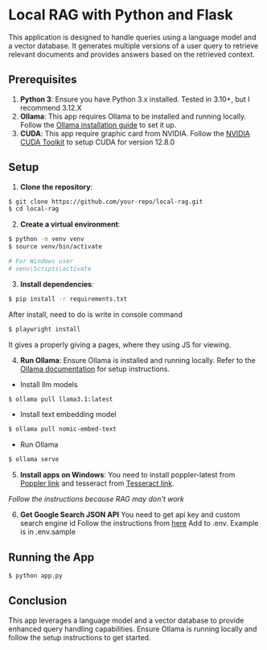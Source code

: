 # Local RAG with Python and Flask

This application is designed to handle queries using a language model and a vector database. It generates multiple versions of a user query to retrieve relevant documents and provides answers based on the retrieved context.

## Prerequisites

1. **Python 3**: Ensure you have Python 3.x installed. Tested in 3.10+, but I recommend 3.12.X
2. **Ollama**: This app requires Ollama to be installed and running locally. Follow the [Ollama installation guide](https://github.com/ollama/ollama/blob/main/README.md#quickstart) to set it up.
3. **CUDA**: This app require graphic card from NVIDIA. Follow the [NVIDIA CUDA Toolkit](https://developer.nvidia.com/cuda-toolkit-archive) to setup CUDA for version 12.8.0

## Setup

1. **Clone the repository**:
```bash
$ git clone https://github.com/your-repo/local-rag.git
$ cd local-rag
```

2. **Create a virtual environment**:
```bash
$ python -m venv venv
$ source venv/bin/activate

# For Windows user
# venv\Scripts\activate
```

3. **Install dependencies**:
```bash
$ pip install -r requirements.txt
```
After install, need to do is write in console command
```bash
$ playwright install
```
It gives a properly giving a pages, where they using JS for viewing. 

4. **Run Ollama**:
Ensure Ollama is installed and running locally. Refer to the [Ollama documentation](https://github.com/ollama/ollama/blob/main/README.md#quickstart) for setup instructions.
- Install llm models
```bash
$ ollama pull llama3.1:latest
```
- Install text embedding model
```bash
$ ollama pull nomic-embed-text
```
- Run Ollama
```bash
$ ollama serve
```

5. **Install apps on Windows**:
You need to install poppler-latest from [Poppler link](https://github.com/oschwartz10612/poppler-windows/releases)
and tesseract from [Tesseract link](https://github.com/UB-Mannheim/tesseract/wiki).

*Follow the instructions because RAG may don't work*

6. **Get Google Search JSON API**
You need to get api key and custom search engine id
Follow the instructions from [here](https://developers.google.com/custom-search/v1/overview)
Add to .env. Example is in .env.sample

## Running the App
```bash
$ python app.py
```

## Conclusion

This app leverages a language model and a vector database to provide enhanced query handling capabilities. Ensure Ollama is running locally and follow the setup instructions to get started.
